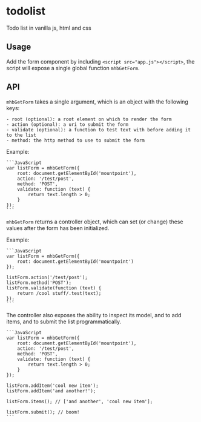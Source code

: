 todolist
========

Todo list in vanilla js, html and css

Usage
-----

Add the form component by including `<script src="app.js"></script>`, the script will expose a single global function `mhbGetForm`.

API
---

`mhbGetForm` takes a single argument, which is an object with the following keys:

	- root (optional): a root element on which to render the form
	- action (optional): a uri to submit the form
	- validate (optional): a function to test text with before adding it to the list
	- method: the http method to use to submit the form

Example:

	```JavaScript
	var listForm = mhbGetForm({
		root: document.getElementById('mountpoint'),
		action: '/test/post',
		method: 'POST',
		validate: function (text) {
			return text.length > 0;
		}
	});
	```

`mhbGetForm` returns a controller object, which can set (or change) these values after the form has been initialized.

Example:

	```JavaScript
	var listForm = mhbGetForm({
		root: document.getElementById('mountpoint')
	});

	listForm.action('/test/post');
	listForm.method('POST');
	listForm.validate(function (text) {
		return /cool stuff/.test(text);
	});
	```

The controller also exposes the ability to inspect its model, and to add items, and to submit the list programmatically.

	```JavaScript
	var listForm = mhbGetForm({
		root: document.getElementById('mountpoint'),
		action: '/test/post',
		method: 'POST',
		validate: function (text) {
			return text.length > 0;
		}
	});

	listForm.addItem('cool new item');
	listForm.addItem('and another!');

	listForm.items(); // ['and another', 'cool new item'];

	listForm.submit(); // boom!
	```
